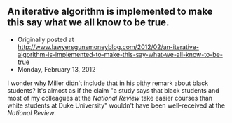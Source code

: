 ## An iterative algorithm is implemented to make this say what we all know to be true.

 * Originally posted at http://www.lawyersgunsmoneyblog.com/2012/02/an-iterative-algorithm-is-implemented-to-make-this-say-what-we-all-know-to-be-true
 * Monday, February 13, 2012

I wonder why Miller didn't include that in his pithy remark about black students? It's almost as if the claim "a study says that black students and most of my colleagues at the _National Review_ take easier courses than white students at Duke University" wouldn't have been well-received at the _National Review_.